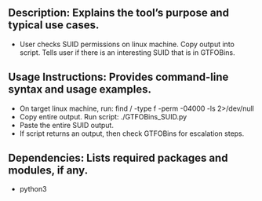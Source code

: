 ## Description: Explains the tool’s purpose and typical use cases.
- User checks SUID permissions on linux machine. Copy output into script. Tells user if there is an interesting SUID that is in GTFOBins.
## Usage Instructions: Provides command-line syntax and usage examples.
- On target linux machine, run: find / -type f -perm -04000 -ls 2>/dev/null
- Copy entire output. Run script: ./GTFOBins_SUID.py
- Paste the entire SUID output.
- If script returns an output, then check GTFOBins for escalation steps.
## Dependencies: Lists required packages and modules, if any.
- python3